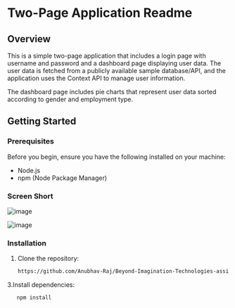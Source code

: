 # Two-Page Application Readme

## Overview

This is a simple two-page application that includes a login page with username and password and a dashboard page displaying user data. The user data is fetched from a publicly available sample database/API, and the application uses the Context API to manage user information.

The dashboard page includes pie charts that represent user data sorted according to gender and employment type.

## Getting Started

### Prerequisites

Before you begin, ensure you have the following installed on your machine:

- Node.js
- npm (Node Package Manager)
  

### Screen Short

![image](https://github.com/Anubhav-Raj/Beyond-Imagination-Technologies-assignment/assets/72142278/1791a132-5ff3-4914-9396-73c6634c5b96)



![image](https://github.com/Anubhav-Raj/Beyond-Imagination-Technologies-assignment/assets/72142278/6bb1c547-eeb7-4db9-ae2c-dcd6a135e9d1)


### Installation

1. Clone the repository:

   ```bash
   https://github.com/Anubhav-Raj/Beyond-Imagination-Technologies-assignment.git
   
3.Install dependencies:

   ```bash
      npm install



